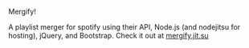 Mergify!

A playlist merger for spotify using their API, Node.js (and nodejitsu for hosting), jQuery, and Bootstrap. Check it out at <a href = "http://mergify.jit.su/">mergify.jit.su</a>